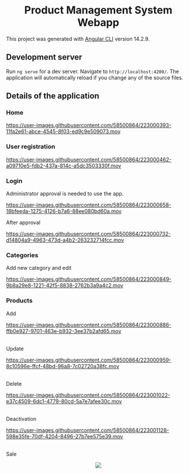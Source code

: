 <h1 align="center">Product Management System Webapp</h1>

This project was generated with [Angular CLI](https://github.com/angular/angular-cli) version 14.2.9.

## Development server

Run `ng serve` for a dev server. Navigate to `http://localhost:4200/`. The application will automatically reload if you change any of the source files.

## Details of the application

### Home

https://user-images.githubusercontent.com/58500864/223000393-11fa2e61-abce-4545-8f03-ed9c9e509073.mov

### User registration

https://user-images.githubusercontent.com/58500864/223000462-a09710e5-fdb2-437a-814c-a5dc3503330f.mov

### Login

Administrator approval is needed to use the app.

https://user-images.githubusercontent.com/58500864/223000658-18bfeeda-1275-4126-b7a6-88ee080bd60a.mov

After approval

https://user-images.githubusercontent.com/58500864/223000732-d14804a9-4963-473d-a4b2-263232714fcc.mov

### Categories

Add new category and edit

https://user-images.githubusercontent.com/58500864/223000849-9b8a29e8-1221-42f5-8838-2762b3a9a4c2.mov

### Products

Add

https://user-images.githubusercontent.com/58500864/223000886-ffb0e927-9701-463e-b932-3ee37b2afd65.mov  
  
<br/>Update

https://user-images.githubusercontent.com/58500864/223000959-8c10596e-ffcf-48bd-96a8-7c02720a38fc.mov  

<br/>  
Delete

https://user-images.githubusercontent.com/58500864/223001022-e37c4509-6dc1-4779-80cd-5a7e7afee30c.mov
  
<br/>
Deactivation

https://user-images.githubusercontent.com/58500864/223001128-598e35fe-70df-4204-8496-27b7ee575e39.mov


</br>
Sale

<p align="center"><img src="https://user-images.githubusercontent.com/58500864/223004984-6056b65b-0600-4c6d-b09a-d23603095b81.gif"/></p>





